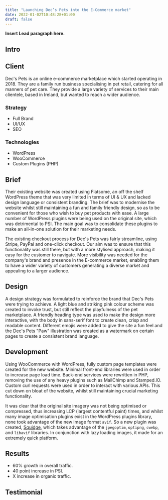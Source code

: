 ```yaml
---
title: "Launching Dec’s Pets into the E-Commerce market"
date: 2022-01-02T10:48:28+01:00
draft: false
---
```


**Insert Lead paragraph here.**

## Intro

## Client
Dec's Pets is an online e-commerce marketplace which started operating in 2018. They are a family run business
specialising in pet retail, catering for all manners of pet care. They provide a large variety of services to their
main clientele, based in Ireland, but wanted to reach a wider audience.

### Strategy

- Full Brand
- UI/UX
- SEO

### Technologies

- WordPress
- WooCommerce
- Custom Plugins (PHP)

## Brief
Their existing website was created using Flatsome, an off the shelf WordPress theme that was very limited in terms of
UI & UX and lacked design language or consistent branding. The brief was to modernise the website whilst still
maintaining a fun and family friendly design, so as to be convenient for those who wish to buy pet products with ease.
A large number of WordPress plugins were being used on the original site, which was detrimental to PSI. The main goal
was to consolidate these plugins to make an all-in-one solution for their marketing needs.

The existing checkout process for Dec's Pets was fairly streamline, using Stripe, PayPal and one-click checkout. Our aim
was to ensure that this functionality was still there, but with a more stylised approach, making it easy for the
customer to navigate. More visibility was needed for the company's brand and presence in the E-commerce market, enabling
them to have a wider variety of customers generating a diverse market and appealing to a larger audience.

## Design
A design strategy was formulated to reinforce the brand that Dec's Pets were trying to achieve. A light blue and
striking pink colour scheme was created to invoke trust, but still reflect the playfulness of the pet marketplace. A
friendly heading type was used to make the design more interactive, with the body in sans-serif font to create
clean, crisp and readable content. Different emojis were added to give the site a fun feel and the Dec's
Pets "Paw" illustration was created as a watermark on certain pages to create a consistent brand language.

## Development
Using WooCommerce with WordPress, fully custom page templates were created for the new website. Minimal front-end
libraries were used in order to increase page load time. Back-end services were rewritten in PHP, removing the use of any
heavy plugins such as MailChimp and Stamped.IO. Custom curl requests were used in order to interact with various APIs.
This cut down on bloat of the website, whilst still maintaining crucial marketing functionality.

It was clear that the original site imagery was not being optimised or compressed, thus increasing LCP (largest
contentful paint) times, and whilst many image optimisation plugins exist in the WordPress plugins library, none took
advantage of the new image format `avif`. So a new plugin was created, [Squidge](https://wordpress.org/plugins/squidge/),
which takes advantage of the `jpegoptim`, `optipng`, `cwebp`, and `libavif` libraries. In conjunction with lazy loading
images, it made for an extremely quick platform.

## Results
- 60% growth in overall traffic.
- 40 point increase in PSI.
- X increase in organic traffic.

## Testimonial
